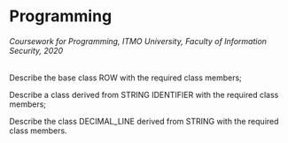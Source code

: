 # Programming
###### Coursework for Programming, ITMO University, Faculty of Information Security, 2020

Describe the base class ROW with the required class members;

Describe a class derived from STRING IDENTIFIER with the required class members;

Describe the class DECIMAL_LINE derived from STRING with the required class members.
